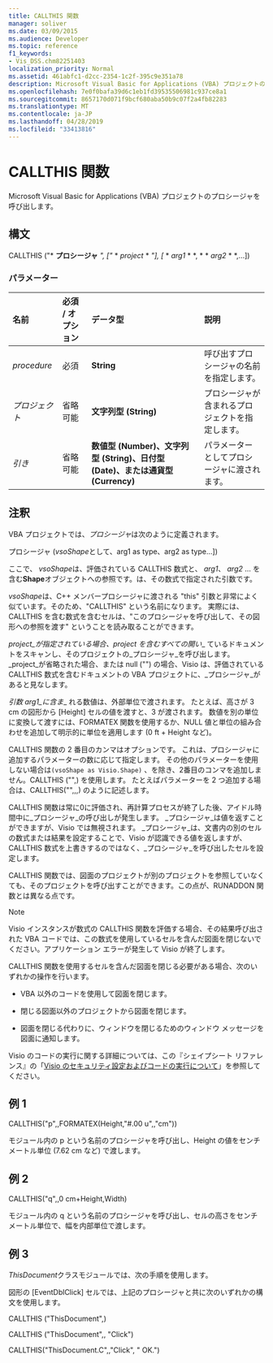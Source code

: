```yaml
---
title: CALLTHIS 関数
manager: soliver
ms.date: 03/09/2015
ms.audience: Developer
ms.topic: reference
f1_keywords:
- Vis_DSS.chm82251403
localization_priority: Normal
ms.assetid: 461abfc1-d2cc-2354-1c2f-395c9e351a78
description: Microsoft Visual Basic for Applications (VBA) プロジェクトのプロシージャを呼び出します。
ms.openlocfilehash: 7e0f0bafa39d6c1eb1fd39535506981c937ce8a1
ms.sourcegitcommit: 8657170d071f9bcf680aba50b9c07f2a4fb82283
ms.translationtype: MT
ms.contentlocale: ja-JP
ms.lasthandoff: 04/28/2019
ms.locfileid: "33413816"
---
```

# <a name="callthis-function"></a>CALLTHIS 関数

Microsoft Visual Basic for Applications (VBA) プロジェクトのプロシージャを呼び出します。
  
## <a name="syntax"></a>構文

CALLTHIS ("* **プロシージャ** *", ["* * *project* * *"], [* * *arg1* * *, * * *arg2* * *,...]) 
  
### <a name="parameters"></a>パラメーター

|**名前**|**必須 / オプション**|**データ型**|**説明**|
|:-----|:-----|:-----|:-----|
| _procedure_ <br/> |必須  <br/> |**String** <br/> | 呼び出すプロシージャの名前を指定します。  <br/> |
| _プロジェクト_ <br/> |省略可能  <br/> |**文字列型 (String)** <br/> |プロシージャが含まれるプロジェクトを指定します。  <br/> |
| _引き_ <br/> |省略可能  <br/> |**数値型 (Number)、文字列型 (String)、日付型 (Date)、または通貨型 (Currency)** <br/> |パラメーターとしてプロシージャに渡されます。  <br/> |
   
## <a name="remarks"></a>注釈

VBA プロジェクトでは、*プロシージャ*は次のように定義されます。 
  
プロシージャ (*vsoShape*として、arg1 as type、arg2 as type...]) 
  
ここで、 *vsoShape*は、評価されている CALLTHIS 数式と、 _arg1_、 *arg2* ... を含む**Shape**オブジェクトへの参照です。は、その数式で指定された引数です。 
  
*vsoShape*は、C++ メンバープロシージャに渡される "this" 引数と非常によく似ています。そのため、"CALLTHIS" という名前になります。 実際には、CALLTHIS を含む数式を含むセルは、"このプロシージャを呼び出して、その図形への参照を渡す" ということを読み取ることができます。 
  
_project_が指定されている場合、project を含むすべての開い__ ているドキュメントをスキャンし、そのプロジェクトの_プロシージャ_を呼び出します。 _project_が省略された場合、または null ("") の場合、Visio は、評価されている CALLTHIS 数式を含むドキュメントの VBA プロジェクトに、_プロシージャ_があると見なします。 
  
_引数 arg1_に含ま__ れる数値は、外部単位で渡されます。 たとえば、高さが 3 cm の図形から [Height] セルの値を渡すと、3 が渡されます。 数値を別の単位に変換して渡すには、FORMATEX 関数を使用するか、NULL 値と単位の組み合わせを追加して明示的に単位を適用します (0 ft + Height など)。 
  
CALLTHIS 関数の 2 番目のカンマはオプションです。 これは、プロシージャに追加するパラメーターの数に応じて指定します。 その他のパラメーターを使用しない場合は`(vsoShape as Visio.Shape)` 、を除き、2番目のコンマを追加しません。CALLTHIS ("",) を使用します。 たとえばパラメーターを 2 つ追加する場合は、CALLTHIS("",,,) のように記述します。 
  
CALLTHIS 関数は常に0に評価され、再計算プロセスが終了した後、アイドル時間中に_プロシージャ_の呼び出しが発生します。  _プロシージャ_は値を返すことができますが、Visio では無視されます。  _プロシージャ_は、文書内の別のセルの数式または結果を設定することで、Visio が認識できる値を返しますが、CALLTHIS 数式を上書きするのではなく、_プロシージャ_を呼び出したセルを設定します。
  
CALLTHIS 関数では、図面のプロジェクトが別のプロジェクトを参照していなくても、そのプロジェクトを呼び出すことができます。この点が、RUNADDON 関数とは異なる点です。 
  
> [!NOTE]
>  Visio インスタンスが数式の CALLTHIS 関数を評価する場合、その結果呼び出された VBA コードでは、この数式を使用しているセルを含んだ図面を閉じないでください。アプリケーション エラーが発生して Visio が終了します。 
  
CALLTHIS 関数を使用するセルを含んだ図面を閉じる必要がある場合、次のいずれかの操作を行います。 
  
- VBA 以外のコードを使用して図面を閉じます。
    
- 閉じる図面以外のプロジェクトから図面を閉じます。
    
- 図面を閉じる代わりに、ウィンドウを閉じるためのウィンドウ メッセージを図面に通知します。
    
Visio のコードの実行に関する詳細については、この『シェイプシート リファレンス』の「[Visio のセキュリティ設定およびコードの実行について](about-security-settings-and-running-code-in-visio-shapesheet.md)」を参照してください。 
  
## <a name="example-1"></a>例 1

CALLTHIS("p",,FORMATEX(Height,"#.00 u",,"cm"))
  
モジュール内の p という名前のプロシージャを呼び出し、Height の値をセンチメートル単位 (7.62 cm など) で渡します。
  
## <a name="example-2"></a>例 2

CALLTHIS("q",,0 cm+Height,Width)
  
モジュール内の q という名前のプロシージャを呼び出し、セルの高さをセンチメートル単位で、幅を内部単位で渡します。
  
## <a name="example-3"></a>例 3

*ThisDocument*クラスモジュールでは、次の手順を使用します。 
  
図形の [EventDblClick] セルでは、上記のプロシージャと共に次のいずれかの構文を使用します。
  
CALLTHIS ("ThisDocument",)
  
CALLTHIS ("ThisDocument",, "Click")
  
CALLTHIS("ThisDocument.C",,"Click", " OK.")
  

